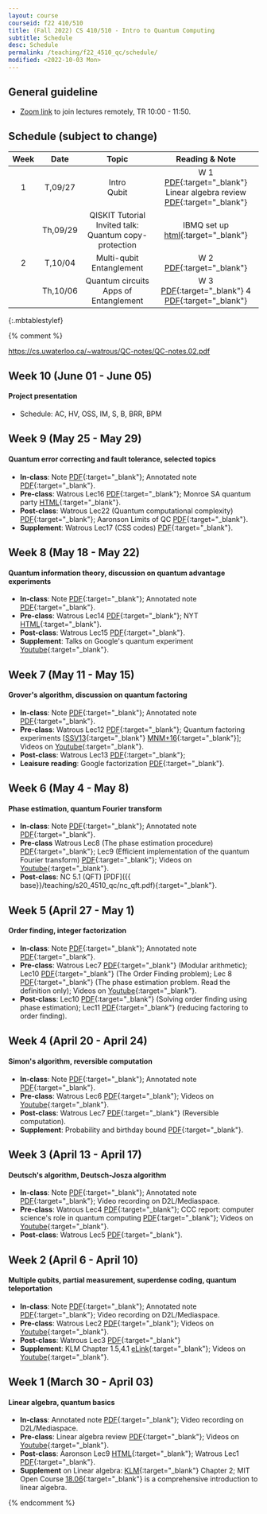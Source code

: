 ```yaml
---
layout: course
courseid: f22 410/510
title: (Fall 2022) CS 410/510 - Intro to Quantum Computing
subtitle: Schedule 
desc: Schedule
permalink: /teaching/f22_4510_qc/schedule/
modified: <2022-10-03 Mon>
---
```


## General guideline
* [Zoom link](https://pdx.zoom.us/j/81511184316?pwd=aGRoVVd5bXNVS3cyZytDRmhsYzZRZz09) to join lectures remotely, TR 10:00 - 11:50. 

## Schedule (subject to change)

| Week | Date  | Topic | Reading & Note |
|:-----:| :---------: |:----------:|:-----:|
|1| T,09/27  | Intro <br> Qubit | W 1 [PDF](https://cs.uwaterloo.ca/~watrous/QC-notes/QC-notes.01.pdf){:target="_blank"} <br> Linear algebra review [PDF](http://groups.uni-paderborn.de/fg-qi/courses/UPB_INTRO_QUANTUM/S2018/notes/Lecture%201%20-%20Linear%20Algebra%20review.pdf){:target="_blank"} |
| | Th,09/29 | QISKIT Tutorial <br> Invited talk: Quantum copy-protection | IBMQ set up [html](https://qiskit.org/textbook/ch-prerequisites/setting-the-environment.html){:target="_blank"}|
|2| T,10/04  | Multi-qubit <br> Entanglement | W 2 [PDF](https://cs.uwaterloo.ca/~watrous/QC-notes/QC-notes.02.pdf){:target="_blank"}  |
| | Th,10/06  | Quantum circuits <br> Apps of Entanglement | W 3 [PDF](https://cs.uwaterloo.ca/~watrous/QC-notes/QC-notes.03.pdf){:target="_blank"} 4 [PDF](https://cs.uwaterloo.ca/~watrous/QC-notes/QC-notes.04.pdf){:target="_blank"}  |
{:.mbtablestylef}

{% comment %}

https://cs.uwaterloo.ca/~watrous/QC-notes/QC-notes.02.pdf

## Week 10 (June 01 - June 05)
#### Project presentation 
* Schedule: AC, HV, OSS, IM, S, B, BRR, BPM

## Week 9 (May 25 - May 29)
#### Quantum error correcting and fault tolerance, selected topics 
*  **In-class**: Note
   [PDF]({{base}}/teaching/s20_4510_qc/s20_4510_week9.pdf){:target="_blank"}; Annotated note
   [PDF]({{base}}/teaching/s20_4510_qc/s20_4510_week9_ant.pdf){:target="_blank"}.
*  **Pre-class**: Watrous Lec16 [PDF](https://cs.uwaterloo.ca/~watrous/CPSC519/LectureNotes/16.pdf){:target="_blank"}; Monroe SA quantum party [HTML](https://blogs.scientificamerican.com/observations/the-quantum-computing-party-hasnt-even-started-yet/){:target="_blank"}.
* **Post-class**: Watrous Lec22 (Quantum computational complexity) [PDF](https://cs.uwaterloo.ca/~watrous/CPSC519/LectureNotes/22.pdf){:target="_blank"}; Aaronson Limits of QC [PDF](https://www.cs.virginia.edu/~robins/The_Limits_of_Quantum_Computers.pdf){:target="_blank"}. 
* **Supplement**: Watrous Lec17 (CSS codes) [PDF](https://cs.uwaterloo.ca/~watrous/CPSC519/LectureNotes/17.pdf){:target="_blank"}. 


## Week 8 (May 18 - May 22)
#### Quantum information theory, discussion on quantum advantage experiments
*  **In-class**: Note
   [PDF]({{base}}/teaching/s20_4510_qc/s20_4510_week8.pdf){:target="_blank"}; Annotated note
   [PDF]({{base}}/teaching/s20_4510_qc/s20_4510_week8_ant.pdf){:target="_blank"}. 
*  **Pre-class**: Watrous Lec14 [PDF](https://cs.uwaterloo.ca/~watrous/CPSC519/LectureNotes/14.pdf){:target="_blank"}; NYT [HTML](https://www.nytimes.com/2019/10/30/opinion/google-quantum-computer-sycamore.html){:target="_blank"}. 
*  **Post-class**: Watrous Lec15 [PDF](https://cs.uwaterloo.ca/~watrous/CPSC519/LectureNotes/15.pdf){:target="_blank"}. 
* **Supplement**: Talks on Google's quantum experiment [Youtube](https://www.youtube.com/playlist?list=PLnxx8Tio1lOZ5dUIiJgeiY4vTMIQz4Wjb){:target="_blank"}.

## Week 7 (May 11 - May 15)

#### Grover's algorithm, discussion on quantum factoring
*  **In-class**: Note
   [PDF]({{base}}/teaching/s20_4510_qc/s20_4510_week7.pdf){:target="_blank"}; Annotated note
   [PDF]({{base}}/teaching/s20_4510_qc/s20_4510_week7_ant.pdf){:target="_blank"}. 
*  **Pre-class**: Watrous Lec12 [PDF](https://cs.uwaterloo.ca/~watrous/CPSC519/LectureNotes/12.pdf){:target="_blank"}; Quantum factoring experiments [[SSV13](https://sci-hub.tw/10.1038/nature12290){:target="_blank"} [MNM+16](https://sci-hub.tw/10.1126/science.aad9480){:target="_blank"}]; Videos on [Youtube](https://www.youtube.com/playlist?list=PLnxx8Tio1lOZ2Bd5_bztCTU9w-qd51SiE){:target="_blank"}. 
*  **Post-class**: Watrous Lec13 [PDF](https://cs.uwaterloo.ca/~watrous/CPSC519/LectureNotes/13.pdf){:target="_blank"};
*  **Leaisure reading**: Google factorization [PDF](https://arxiv.org/abs/1905.09749){:target="_blank"}. 

## Week 6 (May 4 - May 8)
#### Phase estimation, quantum Fourier transform
*  **In-class**: Note
   [PDF]({{base}}/teaching/s20_4510_qc/s20_4510_week6.pdf){:target="_blank"}; Annotated note
   [PDF]({{base}}/teaching/s20_4510_qc/s20_4510_week6_ant.pdf){:target="_blank"}. 
*  **Pre-class** Watrous Lec8 (The phase estimation procedure) [PDF](https://cs.uwaterloo.ca/~watrous/CPSC519/LectureNotes/08.pdf){:target="_blank"}; Lec9 (Efficient implementation of the quantum Fourier transform) [PDF](https://cs.uwaterloo.ca/~watrous/CPSC519/LectureNotes/09.pdf){:target="_blank"}; Videos
   on [Youtube](https://www.youtube.com/playlist?list=PLnxx8Tio1lOba7PEtu_gigyPZSaSYi9Du){:target="_blank"}.
*  **Post-class**: NC 5.1 (QFT) [PDF]({{ base}}/teaching/s20_4510_qc/nc_qft.pdf){:target="_blank"}. 

## Week 5 (April 27 - May 1)
#### Order finding, integer factorization 
*  **In-class**: Note
   [PDF]({{base}}/teaching/s20_4510_qc/s20_4510_week5.pdf){:target="_blank"}; Annotated note
   [PDF]({{base}}/teaching/s20_4510_qc/s20_4510_week5_ant.pdf){:target="_blank"}. 
*  **Pre-class**: Watrous Lec7 [PDF](https://cs.uwaterloo.ca/~watrous/CPSC519/LectureNotes/07.pdf){:target="_blank"} (Modular arithmetic); Lec10 [PDF](https://cs.uwaterloo.ca/~watrous/CPSC519/LectureNotes/10.pdf){:target="_blank"} (The Order Finding problem); Lec 8 [PDF](https://cs.uwaterloo.ca/~watrous/CPSC519/LectureNotes/08.pdf){:target="_blank"} (The phase estimation problem. Read the definition only); Videos on [Youtube](https://www.youtube.com/playlist?list=PLnxx8Tio1lOYg1CdKJUyIlmAvWPdfcfkY){:target="_blank"}.
*  **Post-class**: Lec10 [PDF](https://cs.uwaterloo.ca/~watrous/CPSC519/LectureNotes/10.pdf){:target="_blank"} (Solving order finding using phase estimation); Lec11 [PDF](https://cs.uwaterloo.ca/~watrous/CPSC519/LectureNotes/11.pdf){:target="_blank"} (reducing factoring to order finding).

## Week 4 (April 20 - April 24)
#### Simon's algorithm, reversible computation 
*  **In-class**: Note
   [PDF]({{base}}/teaching/s20_4510_qc/s20_4510_week4.pdf){:target="_blank"}; Annotated note
   [PDF]({{base}}/teaching/s20_4510_qc/s20_4510_week4_ant.pdf){:target="_blank"}. 
*  **Pre-class**: Watrous Lec6 [PDF](https://cs.uwaterloo.ca/~watrous/CPSC519/LectureNotes/06.pdf){:target="_blank"}; Videos on [Youtube](https://www.youtube.com/playlist?list=PLnxx8Tio1lOb0om28l1Ly4ByatYaU_uzy){:target="_blank"}.
*  **Post-class**: Watrous Lec7 [PDF](https://cs.uwaterloo.ca/~watrous/CPSC519/LectureNotes/07.pdf){:target="_blank"} (Reversible computation). 
*  **Supplement**: Probability and birthday bound [PDF]({{base}}/teaching/s20_4510_qc/KL_birthday.pdf){:target="_blank"}.

## Week 3 (April 13 - April 17)
#### Deutsch's algorithm, Deutsch-Josza algorithm
* **In-class**: Note [PDF]({{base}}/teaching/s20_4510_qc/s20_4510_week3.pdf){:target="_blank"}; Annotated note
   [PDF]({{base}}/teaching/s20_4510_qc/s20_4510_week3_ant.pdf){:target="_blank"}; Video recording on D2L/Mediaspace. 
* **Pre-class**: Watrous Lec4 [PDF](https://cs.uwaterloo.ca/~watrous/CPSC519/LectureNotes/04.pdf){:target="_blank"}; CCC report: computer science's role in quantum computing [PDF](https://cra.org/ccc/wp-content/uploads/sites/2/2018/11/Next-Steps-in-Quantum-Computing.pdf){:target="_blank"}; Videos on [Youtube](https://www.youtube.com/playlist?list=PLnxx8Tio1lOYvgW7q6OaEj0TU0dmgYbtx){:target="_blank"}. 
* **Post-class**: Watrous Lec5 [PDF](https://cs.uwaterloo.ca/~watrous/CPSC519/LectureNotes/05.pdf){:target="_blank"}. 

## Week 2 (April 6 - April 10)
#### Multiple qubits, partial measurement, superdense coding, quantum teleportation 

* **In-class**: Note [PDF]({{base}}/teaching/s20_4510_qc/s20_4510_week2.pdf){:target="_blank"}; Annotated note
   [PDF]({{base}}/teaching/s20_4510_qc/s20_4510_week2_ant.pdf){:target="_blank"};
   Video recording on D2L/Mediaspace. 
* **Pre-class**: Watrous Lec2 [PDF](https://cs.uwaterloo.ca/~watrous/CPSC519/LectureNotes/02.pdf){:target="_blank"}; Videos on [Youtube](https://www.youtube.com/playlist?list=PLnxx8Tio1lObCy-OFzV5hBvrf9-Hkg14Y){:target="_blank"}. 
* **Post-class**: Watrous Lec3 [PDF](https://cs.uwaterloo.ca/~watrous/CPSC519/LectureNotes/03.pdf){:target="_blank"}
* **Supplement**: KLM Chapter 1.5,4.1 [eLink](https://search.library.pdx.edu/permalink/f/p82vj0/CP71189200070001451){:target="_blank"}; Videos on [Youtube](https://www.youtube.com/playlist?list=PLnxx8Tio1lOb9UJtO2UiY5BQ-cjw5Aco4){:target="_blank"}.

## Week 1 (March 30 - April 03) 
#### Linear algebra, quantum basics
*  **In-class**: Annotated note
   [PDF]({{base}}/teaching/s20_4510_qc/s20_4510_week1.pdf){:target="_blank"};
   Video recording on D2L/Mediaspace.
*  **Pre-class**: Linear algebra review [PDF](http://groups.uni-paderborn.de/fg-qi/courses/UPB_INTRO_QUANTUM/S2018/notes/Lecture%201%20-%20Linear%20Algebra%20review.pdf){:target="_blank"}; Videos on [Youtube](https://www.youtube.com/playlist?list=PLnxx8Tio1lOYtkmFJ-v3qOVzJdc4wXCyg){:target="_blank"}. 
* **Post-class**: Aaronson Lec9 [HTML](http://www.scottaaronson.com/democritus/lec9.html){:target="_blank"}; Watrous Lec1 [PDF](https://cs.uwaterloo.ca/~watrous/CPSC519/LectureNotes/01.pdf){:target="_blank"}.
* **Supplement** on Linear algebra: [KLM](https://search.library.pdx.edu/permalink/f/p82vj0/CP71189200070001451){:target="_blank"} Chapter 2; MIT Open Course [18.06](https://ocw.mit.edu/courses/mathematics/18-06-linear-algebra-spring-2010/index.htm){:target="_blank"} is a comprehensive introduction to linear algebra. 

{% endcomment %}
